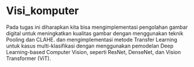 # Visi_komputer
Pada tugas ini diharapkan kita bisa mengimplementasi pengolahan gambar digital  untuk meningkatkan kualitas gambar dengan menggunakan teknik Pooling dan CLAHE.
dan mengimplementasi metode Transfer Learning untuk kasus multi-klasifikasi dengan menggunakan pemodelan Deep Learning-based Computer Vision, seperti ResNet, DenseNet, dan Vision Transformer (ViT).